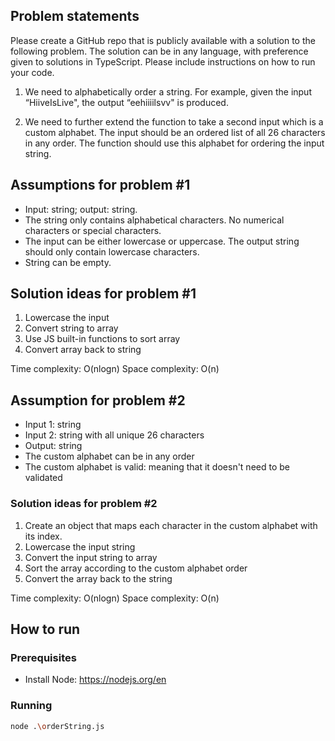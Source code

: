 ## Problem statements

Please create a GitHub repo that is publicly available with a solution to the following problem. The solution can be in any language, with preference given to solutions in TypeScript. Please include instructions on how to run your code.

1. We need to alphabetically order a string. For example, given the input “HiiveIsLive", the output “eehiiiilsvv" is produced.

2. We need to further extend the function to take a second input which is a custom alphabet. The input should be an ordered list of all 26 characters in any order. The function should use this alphabet for ordering the input string.

## Assumptions for problem #1

- Input: string; output: string.
- The string only contains alphabetical characters. No numerical characters or special characters.
- The input can be either lowercase or uppercase. The output string should only contain lowercase characters.
- String can be empty.

## Solution ideas for problem #1

1. Lowercase the input
2. Convert string to array
3. Use JS built-in functions to sort array
4. Convert array back to string

Time complexity: O(nlogn)
Space complexity: O(n)

## Assumption for problem #2

- Input 1: string
- Input 2: string with all unique 26 characters
- Output: string
- The custom alphabet can be in any order
- The custom alphabet is valid: meaning that it doesn't need to be validated

### Solution ideas for problem #2

1. Create an object that maps each character in the custom alphabet with its index.
2. Lowercase the input string
3. Convert the input string to array
4. Sort the array according to the custom alphabet order
5. Convert the array back to the string

Time complexity: O(nlogn)
Space complexity: O(n)

## How to run

### Prerequisites

- Install Node: https://nodejs.org/en

### Running

```bash
node .\orderString.js
```
